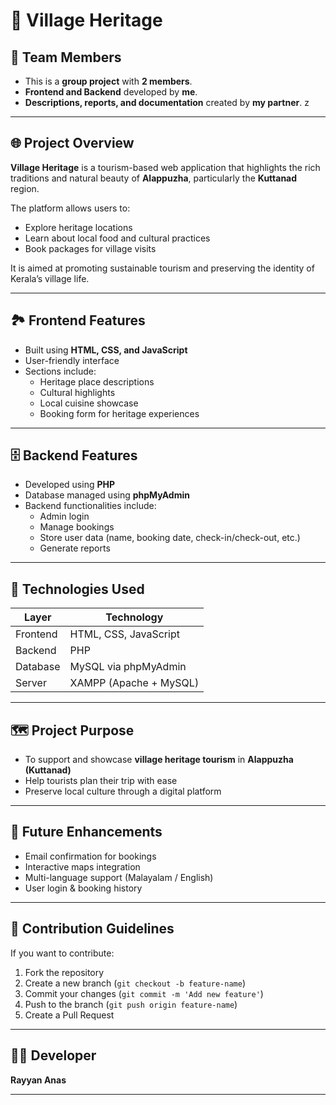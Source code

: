 # 🌾 Village Heritage

## 👥 Team Members

- This is a **group project** with **2 members**.
- **Frontend and Backend** developed by **me**.
- **Descriptions, reports, and documentation** created by **my partner**.
z
---

## 🌐 Project Overview

**Village Heritage** is a tourism-based web application that highlights the rich traditions and natural beauty of **Alappuzha**, particularly the **Kuttanad** region.

The platform allows users to:

- Explore heritage locations
- Learn about local food and cultural practices
- Book packages for village visits

It is aimed at promoting sustainable tourism and preserving the identity of Kerala’s village life.

---

## 🏞️ Frontend Features

- Built using **HTML, CSS, and JavaScript**
- User-friendly interface
- Sections include:
  - Heritage place descriptions
  - Cultural highlights
  - Local cuisine showcase
  - Booking form for heritage experiences

---

## 🗄️ Backend Features

- Developed using **PHP**
- Database managed using **phpMyAdmin**
- Backend functionalities include:
  - Admin login
  - Manage bookings
  - Store user data (name, booking date, check-in/check-out, etc.)
  - Generate reports

---

## 🧰 Technologies Used

| Layer      | Technology              |
|------------|--------------------------|
| Frontend   | HTML, CSS, JavaScript    |
| Backend    | PHP                      |
| Database   | MySQL via phpMyAdmin     |
| Server     | XAMPP (Apache + MySQL)   |

---

## 🗺️ Project Purpose

- To support and showcase **village heritage tourism** in **Alappuzha (Kuttanad)**
- Help tourists plan their trip with ease
- Preserve local culture through a digital platform

---

## 🔁 Future Enhancements

- Email confirmation for bookings
- Interactive maps integration
- Multi-language support (Malayalam / English)
- User login & booking history

---

## 🤝 Contribution Guidelines

If you want to contribute:

1. Fork the repository
2. Create a new branch (`git checkout -b feature-name`)
3. Commit your changes (`git commit -m 'Add new feature'`)
4. Push to the branch (`git push origin feature-name`)
5. Create a Pull Request

---

## 👨‍💻 Developer

**Rayyan Anas**

---
